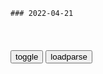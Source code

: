 ```tip
### 2022-04-21
```

<table id="tbc" style="white-space:pre-wrap">
</table>
<button onclick="toggleb()">toggle</button>
<button onclick="loadparse()">loadparse</button>
<br>
<!-- 🌸<br>🍅-　-🍑<hr>🍀 -->
<pre>
<textarea rows="30" cols="100" style="display: none" id="tar">

“在我这里，你的开心永远比对错重要”
https://mbd.baidu.com/newspage/data/videolanding?nid=sv_10935056067300522102&sourceFrom=pc_feedlist

<font size="1" style="color:#DCDCDC">2022-04-21</font>

“你一定会被一个人坚定的选择，无理由的偏爱”
https://mbd.baidu.com/newspage/data/videolanding?nid=sv_9570080764449782523&sourceFrom=rec

<font size="1" style="color:#DCDCDC">2022-04-21</font>

冒牌天神：上帝：我给你超能力，你却拿去泡妞？
https://mbd.baidu.com/newspage/data/videolanding?nid=sv_8311342256997998925&sourceFrom=pc_feedlist

你拥有我全部的神力，随你怎么用，但是有两条规则：你不能告诉别人你是上帝，你不能改变自主意识。

<font size="1" style="color:#DCDCDC">2022-04-21</font>

千寻：连自己名字都不记得的白龙，却记得千寻，真是好神奇啊
https://mbd.baidu.com/newspage/data/videolanding?nid=sv_9239340841488296819&sourceFrom=rec

是吃太饱在睡觉，他们已经忘记了自己是人类。

<font size="1" style="color:#DCDCDC">2022-04-21</font>

被称为最晦涩难懂的日本动画，也许智商达到150，才能看懂
https://mbd.baidu.com/newspage/data/videolanding?nid=sv_3580726843943337378&sourceFrom=pc_feedlist

<font size="1" style="color:#DCDCDC">2022-04-21</font>

气压棒为什么会爆炸？人体工学椅的升降原理_哔哩哔哩_bilibili
https://www.bilibili.com/video/BV1kh411x7BG

<font size="1" style="color:#DCDCDC">2022-04-21</font>

气压棒为什么会爆炸？人体工学椅的升降原理 - 哔哩哔哩
https://www.bilibili.com/read/cv14333602

上气室压力＞椅子坐垫重量+摩擦力+下气室压力，气体由下气室进入上气室，气压棒拉长，椅子上升
上气室压力＜椅子坐垫重量+摩擦力+下气室压力，气体由下气室进入上气室，气压棒缩短，椅子下降
上下力持平椅子高度保持不变，降到最低时气压不再起作用，单纯靠钢铁结构支撑

<font size="1" style="color:#DCDCDC">2022-04-21</font>

阿甘正传：骂人不带脏字啊，这隐喻绝了，阿甘一动作打脸市长
https://mbd.baidu.com/newspage/data/videolanding?nid=sv_7627231455450544818&sourceFrom=rec

我们的gj正走向军实d裁。a龖龖囗

<font size="1" style="color:#DCDCDC">2022-04-21</font>

强势美国面面观：终结奴隶制，共圆美国梦：m权—平权法案（上）|肯尼迪_网易订阅
https://www.163.com/dy/article/GD3LRPN305372RVX.html

1957年9月，美国阿肯色州小岩城九名黑人学生初次按照平权法律与白人学生同校上学时，遭到强势白人竭力抵制，掀起了一场种族对抗的大骚乱。当时美国总统艾森豪威尔下令调用联邦国民军伞兵部队紧急空降，不是去镇压奴隶后裔的黑人，而是坚定地保护这九名黑人学生到校上课，贯彻黑白同校的平等人权原则。

1963年4月，在全美实行种族隔离最为彻底的南方大城市伯明翰，黑人领袖马丁路德‧金领导和平示威游行，遭到阿拉巴马州州长华莱士下令袭击镇压，接着种族主义暴徒爆炸了马丁路德‧金的居所。美国总统肯尼迪派遣联邦部队前去，暂时平息了局势。但不久两名黑人准备在州立大学注册，华莱士州长亲自站到州大办公大楼门前，公开声称作为本州权力的化身，张臂阻止黑人学生入内。肯尼迪果断命令全副武装的gm警卫队开进校园保护黑人学生，迫使华莱士让步，黑人学生才按时注了册。

争取自身权利是要通过斗争付出代价的。伯明翰的示威推动了全美m权运动，是夏全g发生了750多次游行示威。日益高涨的m权运动正在考验美国的m主z治。

黑人的平等权利不得解决，意味着其他少数m族的次等公m地位也根本改善不了，不仅是美国m主x治的讽刺、道义上的耻辱，而且越来越成为重大社会不稳定因素。在冷战的严峻环境中，东方阵营主导的国际g产主义运动扮演着美国m权运动的天然盟友和支持者的角色，或者说视其为国际统一战线的组成部分。当劳资矛盾不再是对抗性的时候，还有什么比从校园到街头处处风起云涌、激昂抗争的m权运动更有助于从内部分化打击和削弱“头号帝国主义”呢？

<font size="1" style="color:#DCDCDC">2022-04-21</font>

肖申克：男子做了别人做不到的事，这份从容，优雅永不过时！
https://mbd.baidu.com/newspage/data/videolanding?nid=sv_15643406006449983237&sourceFrom=pc_feedlist

我至今也听不懂，那些意大利女士唱的是什么，事实上也不想听懂。有些东西无需语言。

我愿意相信那是美好的，美得无法用语言描绘，美得让人心痛。那歌声高亢悠扬，其高其远高墙内无人敢梦想。有那么短短一段时间，肖申克里所有人感到了自由。

他在这里（指头），这里（指心）。这就是音乐得每秒之处，谁也不能把它从你身边夺走。

<font size="1" style="color:#DCDCDC">2022-04-21</font>

朱元璋儿子的作死行为：蓄养刺客，作法诅咒朱棣，建独立王国？
https://mbd.baidu.com/newspage/data/landingsuper?context=%7B%22nid%22%3A%22news_9611831676679833516%22%7D&n_type=-1&p_from=-1

1399年，有人向朱允炆告发齐王朱榑意图谋反，朱允炆当即把一脸懵的朱榑囚禁起来。3年后，朱棣攻入南京，解救了七弟朱榑，朱榑抱着四哥的大腿痛哭流涕。谁知，朱榑最终还是走上了谋反之路

<font size="1" style="color:#DCDCDC">2022-04-21</font>

超治愈短片，小兔子因为咳嗽被丢弃，你能接受不完美的它吗？
https://mbd.baidu.com/newspage/data/videolanding?nid=sv_18057576902022683700&sourceFrom=pc_feedlist

<font size="1" style="color:#DCDCDC">2022-04-21</font>

第一代晓组织如何覆灭？只记得半藏害死弥彦，却忘了带土的狠
https://mbd.baidu.com/newspage/data/videolanding?nid=sv_5970390993804874121&sourceFrom=pc_feedlist

<font size="1" style="color:#DCDCDC">2022-04-21</font>

周朝第二位帝王是谁，史书隐藏得太深，难怪会爆发三监之乱
https://mbd.baidu.com/newspage/data/landingsuper?context=%7B%22nid%22%3A%22news_9437990062320595916%22%7D&n_type=-1&p_from=-1

<font size="1" style="color:#DCDCDC">2022-04-21</font>

1993年，《北j人在纽约》播出后，引起全g轰动丨档案
https://mbd.baidu.com/newspage/data/videolanding?nid=sv_12964892429971889048&sourceFrom=pc_feedlist

<font size="1" style="color:#DCDCDC">2022-04-21</font>

明明是杀人无数的屠夫，却成万人敬仰的英雄，被崇拜近千年_腾讯新闻
https://new.qq.com/omn/20210602/20210602A00A9G00.html

<font size="1" style="color:#DCDCDC">2022-04-21</font>

凡尔杜先生_百度百科
https://baike.baidu.com/item/%E5%87%A1%E5%B0%94%E6%9D%9C%E5%85%88%E7%94%9F/2410740?fr=aladdin

杀一个人是凶手，杀几百万却成了英雄。

<font size="1" style="color:#DCDCDC">2022-04-21</font>

凡尔杜先生：卓别林在花店打电话，优雅的谈吐，旁边女士都沉醉了
https://mbd.baidu.com/newspage/data/videolanding?nid=sv_299121013963914045&sourceFrom=pc_feedlist

<font size="1" style="color:#DCDCDC">2022-04-21</font>

史密斯：这对夫妇吵架方式不一般，开枪激烈大战，这是要拆家啊
https://mbd.baidu.com/newspage/data/videolanding?nid=sv_7349789368195786029&sourceFrom=rec

<font size="1" style="color:#DCDCDC">2022-04-28</font>

史密斯夫妇：朱莉和皮特这段爱情打戏，曾经看醉了多少人！
https://mbd.baidu.com/newspage/data/videolanding?nid=sv_3015113023315435675&sourceFrom=pc_feedlist

<font size="1" style="color:#DCDCDC">2022-04-21</font>

史密斯夫妇：夫妻最重要是般配，他俩一看就是真夫妻
https://mbd.baidu.com/newspage/data/videolanding?nid=sv_5694779353608910332&sourceFrom=pc_feedlist

<font size="1" style="color:#DCDCDC">2022-04-21</font>

</textarea>
</pre>
<!-- 🍀<br>🍑-　-🍅<hr>🌸 -->

```note
```

<link
  rel="stylesheet"
  href="https://cdn.jsdelivr.net/npm/@fancyapps/ui/dist/fancybox.css"
/>
<script src="https://cdn.jsdelivr.net/npm/@fancyapps/ui@4.0/dist/fancybox.umd.js"></script>

<script type="text/javascript">

var __urlRegex = /(\b(https?|ftp|file):\/\/[-A-Z0-9+&@#\/%?=~_|!:,.;]*[-A-Z0-9+&@#\/%=~_|])/ig;
var __imgRegex = /\.(?:jpe?g|gif|png|webp)$/i;

loadparse();

function parseURL($string){

    var exp = __urlRegex;
    return $string.replace(exp,function(match){
            __imgRegex.lastIndex=0;
            if(__imgRegex.test(match)){
                return '<a data-fancybox="gallery" href="' + match.replace("/p=700", "")
                 + '"><img src="' + match.replace("/p=700", "/p=160x200")+'" width="64"></a>';
            }
            else{
                return '<a href="' + match + '" target="_blank">' + match + '</a>';
            }
        }
    );
}

function loadparse() {
  tbc.innerHTML = parseURL(tar.value);
}

function toggleb() {
  var x = document.getElementById("tar");
  if (x.style.display === "none") {
    x.style.display = "";
  } else {
    x.style.display = "none";
  }
}

</script>
